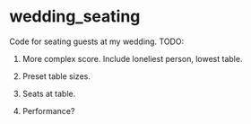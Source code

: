 # wedding_seating
Code for seating guests at my wedding.
TODO:

1) More complex score. Include loneliest person, lowest table.

2) Preset table sizes.

3) Seats at table.

4) Performance?
